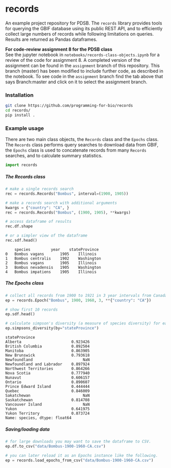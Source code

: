 # records
An example project repository for PDSB. The `records` library provides tools 
for querying the GBIF database using its public REST API, and to efficiently 
collect large numbers of records while following limitations on queries. 
Results are returned as Pandas dataframes. 

**For code-review assignment 8 for the PDSB class**  
See the jupyter notebook in `notebooks/records-class-objects.ipynb` for a review of 
the code for assignment 8. A completed version of the assignment can be found
in the `assignment` branch of this repository. This branch (master) has been
modified to include further code, as described in the notebook. To see code
in the `assignment` branch find the tab above that says Branch:master and 
click on it to select the assignment branch.


### Installation
```bash
git clone https://github.com/programming-for-bio/records
cd records/
pip install .
```


### Example usage

There are two main class objects, the `Records` class and the `Epochs` class. 
The `Records` class performs query searches to download data from GBIF, the 
`Epochs` class is used to concatenate records from many `Records` searches, and 
to calculate summary statistics.  


```python
import records
```

##### The Records class
```python
# make a single records search
rec = records.Records("Bombus", interval=(1900, 1905))

# make a records search with additional arguments
kwargs = {"country": "CA", }
rec = records.Records("Bombus", (1900, 1905), **kwargs)

# access dataframe of results
rec.df.shape

# or a simpler view of the dataframe
rec.sdf.head()
```

```parsed-literal
 	species 		year 	stateProvince
0 	Bombus vagans 		1905 	Illinois
1 	Bombus centralis 	1902 	Washington
2 	Bombus vagans 		1905 	Illinois
3 	Bombus nevadensis 	1905 	Washington
4 	Bombus impatiens 	1905 	Illinois
```

##### The Epochs class
```python
# collect all records from 1900 to 1921 in 3 year intervals from Canada
ep = records.Epoch("Bombus", 1900, 1960, 3, **{"country": "CA"})

# show first 10 records
ep.sdf.head()

# calculate simpson's diversity (a measure of species diversity) for each state
ep.simpsons_diversity(by="stateProvince")
```

```parsed-literal
stateProvince
Alberta                      0.923426
British Columbia             0.892504
Manitoba                     0.863905
New Brunswick                0.793618
Newfoundland                      NaN
Newfoundland and Labrador    0.897924
Northwest Territories        0.864266
Nova Scotia                  0.777940
Nunavut                      0.606157
Ontario                      0.890607
Prince Edward Island         0.444444
Quebec                       0.846009
Sakatchewan                       NaN
Saskatchewan                 0.814708
Vancouver Island                  NaN
Yukon                        0.641975
Yukon Territory              0.873724
Name: species, dtype: float64
```


##### Saving/loading data
```python
# for large downloads you may want to save the dataframe to CSV.
ep.df.to_csv("data/Bombus-1900-1960-CA.csv")

# you can later reload it as an Epochs instance like the following.
ep = records.load_epochs_from_csv("data/Bombus-1900-1960-CA.csv")

```